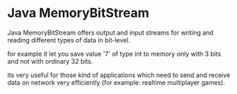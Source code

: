# Java MemoryBitStream
Java MemoryBitStream offers output and input streams for writing and reading different types of data in bit-level.

for example it let you save value '7' of type int to memory only with 3 bits and not with ordinary 32 bits.

its very useful for those kind of applications which need to send and receive data on network very efficiently (for example: realtime multiplayer games).
